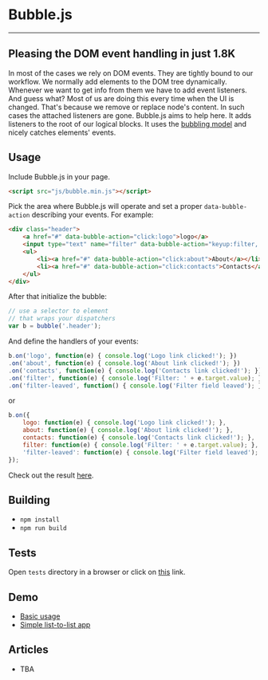 # Bubble.js
---

## Pleasing the DOM event handling in just 1.8K

In most of the cases we rely on DOM events. They are tightly bound to our workflow. We normally add elements to the DOM tree dynamically. Whenever we want to get info from them we have to add event listeners. And guess what? Most of us are doing this every time when the UI is changed. That's because we remove or replace node's content. In such cases the attached listeners are gone. Bubble.js aims to help here. It adds listeners to the root of our logical blocks. It uses the [bubbling model](http://stackoverflow.com/a/4616720/642670) and nicely catches elements' events.

## Usage

Include Bubble.js in your page.

```html
<script src="js/bubble.min.js"></script>
```

Pick the area where Bubble.js will operate and set a proper `data-bubble-action` describing your events. For example:

```html
<div class="header">
	<a href="#" data-bubble-action="click:logo">logo</a>
	<input type="text" name="filter" data-bubble-action="keyup:filter, blur:filter-leaved" />
	<ul>
		<li><a href="#" data-bubble-action="click:about">About</a></li>
		<li><a href="#" data-bubble-action="click:contacts">Contacts</a></li>
	</ul>
</div>
```

After that initialize the bubble:
```js
// use a selector to element
// that wraps your dispatchers
var b = bubble('.header');
```
And define the handlers of your events:
```js
b.on('logo', function(e) { console.log('Logo link clicked!'); })
.on('about', function(e) { console.log('About link clicked!'); })
.on('contacts', function(e) { console.log('Contacts link clicked!'); })
.on('filter', function(e) { console.log('Filter: ' + e.target.value); })
.on('filter-leaved', function() { console.log('Filter field leaved'); });
```
or
```js
b.on({
    logo: function(e) { console.log('Logo link clicked!'); },
    about: function(e) { console.log('About link clicked!'); },
    contacts: function(e) { console.log('Contacts link clicked!'); },
    filter: function(e) { console.log('Filter: ' + e.target.value); },
    'filter-leaved': function(e) { console.log('Filter field leaved'); }
});
```

Check out the result [here](http://jsbin.com/vujelo/3/edit?js,console,output).

## Building

* `npm install`
* `npm run build`

## Tests

Open `tests` directory in a browser or click on [this](http://work.krasimirtsonev.com/git/bubblejs/tests) link.

## Demo

* [Basic usage](http://jsbin.com/vujelo/3/edit?js,console,output)
* [Simple list-to-list app](http://work.krasimirtsonev.com/git/bubblejs/example/)

## Articles

* TBA